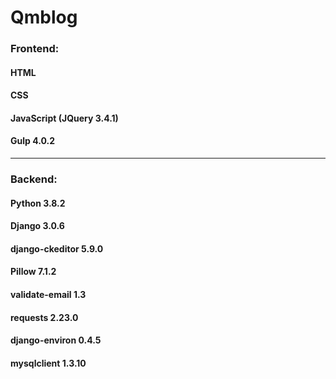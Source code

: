 <h1>Qmblog</h1>

<h3>Frontend:</h3>
<h4>HTML</h4>
<h4>CSS</h4>
<h4>JavaScript (JQuery 3.4.1)</h4>
<h4>Gulp 4.0.2</h4>

____
<h3>Backend:</h3>
<h4>Python 3.8.2</h4>
<h4>Django 3.0.6</h4>
<h4>django-ckeditor 5.9.0</h4>
<h4>Pillow 7.1.2</h4>
<h4>validate-email 1.3</h4>
<h4>requests 2.23.0</h4>
<h4>django-environ 0.4.5</h4>
<h4>mysqlclient 1.3.10</h4>
